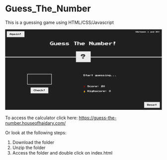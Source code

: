 # Guess_The_Number
This is a guessing game using HTML/CSS/Javascript

![Image of the game](https://github.com/AnouarLdn/Guess_The_Number/raw/master/guess-the-number.png)

To access the calculator click here: https://guess-the-number.houseofhaidary.com/

Or look at the following steps:

1) Download the folder
2) Unzip the folder
3) Access the folder and double click on index.html
